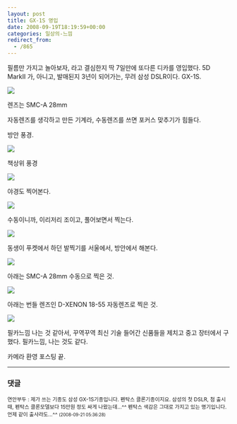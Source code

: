 ```yaml
---
layout: post
title: GX-1S 영입
date: 2008-09-19T18:19:59+00:00
categories: 일상의-느낌
redirect_from:
  - /865
---
```


필름만 가지고 놀아보자, 라고 결심한지 딱 7일만에 또다른 디카를 영입했다. 5D MarkII 가, 아니고, 발매된지 3년이 되어가는, 무려 삼성 DSLR이다. GX-1S.

![ ](/assets/media/uploads_1_jk240000000000.jpg)

렌즈는 SMC-A 28mm

자동렌즈를 생각하고 만든 기계라, 수동렌즈를 쓰면 포커스 맞추기가 힘들다.

방안 풍경.

![ ](/assets/media/uploads_1_ik160000000003.jpg)

책상위 풍경

![ ](/assets/media/uploads_1_hk190000000002.jpg)

야경도 찍어본다.

![ ](/assets/media/uploads_1_hk190000000003.jpg)

수동이니까, 이리저리 조이고, 풀어보면서 찍는다.

![ ](/assets/media/uploads_1_jk240000000001.jpg)

동생이 푸켓에서 하던 발찍기를 서울에서, 방안에서 해본다.

![ ](/assets/media/uploads_1_hk190000000004.jpg)

아래는 SMC-A 28mm 수동으로 찍은 것.

![ ](/assets/media/uploads_1_jk240000000002.jpg)

아래는 번들 렌즈인 D-XENON 18-55 자동렌즈로 찍은 것.

![ ](/assets/media/uploads_1_ik160000000000.jpg)

필카느낌 나는 것 같아서, 꾸역꾸역 최신 기술 들어간 신품들을 제치고 중고 장터에서 구했다. 필카느낌, 나는 것도 같다.

카메라 환영 포스팅 끝.

* * *

### 댓글



<!--- cmt:1165 --->
<!--- mail: --->
<!--- parent:0 --->

<small class=comment>연안부두 : 제가 쓰는 기종도 삼성 GX-1S기종입니다. 펜탁스 클론기종이지요. 삼성의 첫 DSLR, 첨 출시 때, 펜탁스 클론모델보다 15만원 정도 싸게 나왔는데...^^ 펜탁스 색감은 그대로 가지고 있는 명기입니다. 언제 같이 출사라도...^^ <small>(2008-09-21 05:36:28)</small></small>

